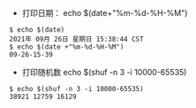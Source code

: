 - 打印日期：
echo $(date+"%m-%d-%H-%M")
```
$ echo $(date)
2021年 09月 26日 星期日 15:38:44 CST
$ echo $(date +"%m-%d-%H-%M")
09-26-15-39
```

- 打印随机数
echo $(shuf -n 3 -i 10000-65535)
```
$ echo $(shuf -n 3 -i 10000-65535)
38921 12759 16129
```

